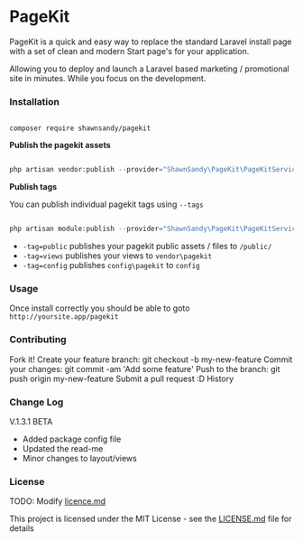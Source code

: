 # PageKit

PageKit is a quick and easy way to replace the standard Laravel install page with a set of clean and modern Start page's for your application. 

Allowing you to deploy and launch a Laravel based marketing / promotional site in minutes. While you focus on the development. 



### Installation

```

composer require shawnsandy/pagekit

```

__Publish the pagekit assets__

```php

php artisan vendor:publish --provider="ShawnSandy\PageKit\PageKitServiceProvider"

```

__Publish tags__

You can publish individual pagekit tags using `--tags`

```php

php artisan module:publish --provider="ShawnSandy\PageKit\PageKitServiceProvider" --tag=name

```

* `-tag=public` publishes your pagekit public assets / files to `/public/`
* `-tag=views` publishes your views to `vendor\pagekit`
* `-tag=config` publishes `config\pagekit` to `config`

### Usage

Once install correctly you should be able to goto  `http://yoursite.app/pagekit`

### Contributing

Fork it!
Create your feature branch: git checkout -b my-new-feature
Commit your changes: git commit -am 'Add some feature'
Push to the branch: git push origin my-new-feature
Submit a pull request :D
History

### Change Log

V.1.3.1 BETA

- Added package config file
- Updated the read-me
- Minor changes to layout/views 


### License

TODO: Modify [licence.md](LICENCE.md)


This project is licensed under the MIT License - see the [LICENSE.md](LICENSE.md) file for details
